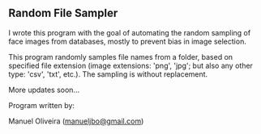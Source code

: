 ## Random File Sampler

I wrote this program with the goal of automating the random sampling of face images from databases, mostly to prevent bias in image selection. 

This program randomly samples file names from a folder, based on specified file extension (image extensions: 'png', 'jpg'; but also any other type: 'csv', 'txt', etc.).
The sampling is without replacement.

More updates soon...


Program written by:

Manuel Oliveira (manueljbo@gmail.com)
